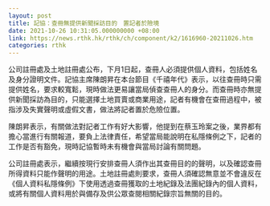 ```yaml
---
layout: post
title: 記協：查冊無提供新聞採訪目的　置記者於險境
date: 2021-10-26 10:31:05.000000000 +08:00
link: https://news.rthk.hk/rthk/ch/component/k2/1616960-20211026.htm
categories: rthk
---
```


公司註冊處及土地註冊處公布，下月1日起，查冊人必須提供個人資料，包括姓名及身分證明文件。記協主席陳朗昇在本台節目《千禧年代》表示，以往查冊時只需提供姓名，要求較寬鬆，現時做法更易讓當局偵查查冊人的身分。而查冊時亦無提供新聞採訪為目的，只能選擇土地買賣或商業用途，記者有機會在查冊過程中，被指涉及失實聲明或虛假文書，做法將記者置於危險位置。

陳朗昇表示，有關做法對記者工作有好大影響，他提到在蔡玉玲案之後，業界都有擔心當進行有關報道，要負上法律責任，希望當局能說明在私隱條例之下，記者的工作是否有豁免，現時記協暫時未有機會與當局討論有關問題。

公司註冊處表示，繼續按現行安排查冊人須作出其查冊目的的聲明，以及確認查冊所得資料只能作聲明的用途。土地註冊處則要求，查冊人須確認無意並不會違反在《個人資料私隱條例》下使用透過查冊獲取的土地紀錄及法團紀錄內的個人資料，或將有關個人資料用於與備存及供公眾查閱相關紀錄宗旨無關的目的。
